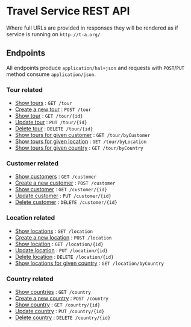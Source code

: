 # Travel Service REST API

Where full URLs are provided in responses they will be rendered as if service
is running on `http://t-a.org/`

## Endpoints
All endpoints produce `application/hal+json` and requests with `POST`/`PUT` method consume `application/json`.

### Tour related

* [Show tours](tour/list.md) : `GET /tour`
* [Create a new tour](tour/create.md) : `POST /tour`
* [Show tour](tour/get.md) : `GET /tour/{id}`
* [Update tour](tour/put.md) : `PUT /tour/{id}`
* [Delete tour](tour/delete.md) : `DELETE /tour/{id}`
* [Show tours for given customer](tour/customer.md) : `GET /tour/byCustomer`
* [Show tours for given location](tour/location.md) : `GET /tour/byLocation`
* [Show tours for given country](tour/country.md) : `GET /tour/byCountry`

### Customer related

* [Show customers](customer/list.md) : `GET /customer`
* [Create a new customer](customer/create.md) : `POST /customer`
* [Show customer](customer/get.md) : `GET /customer/{id}`
* [Update customer](customer/put.md) : `PUT /customer/{id}`
* [Delete customer](customer/delete.md) : `DELETE /customer/{id}`

### Location related

* [Show locations](location/list.md) : `GET /location`
* [Create a new location](location/create.md) : `POST /location`
* [Show location](location/get.md) : `GET /location/{id}`
* [Update location](location/put.md) : `PUT /location/{id}`
* [Delete location](location/delete.md) : `DELETE /location/{id}`
* [Show locations for given country](location/country.md) : `GET /location/byCountry`

### Country related

* [Show countries](country/list.md) : `GET /country`
* [Create a new country](country/create.md) : `POST /country`
* [Show country](country/get.md) : `GET /country/{id}`
* [Update country](country/put.md) : `PUT /country/{id}`
* [Delete country](country/delete.md) : `DELETE /country/{id}`
